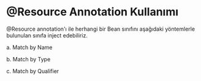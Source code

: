 # @Resource Annotation Kullanımı

@Resource annotation'ı ile herhangi bir Bean sınıfını aşağıdaki yöntemlerle bulunulan sınıfa inject edebiliriz.

a. Match by Name

b. Match by Type

c. Match by Qualifier
